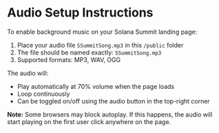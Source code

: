 # Audio Setup Instructions

To enable background music on your Solana Summit landing page:

1. Place your audio file `SSummitSong.mp3` in this `/public` folder
2. The file should be named exactly: `SSummitSong.mp3`
3. Supported formats: MP3, WAV, OGG

The audio will:
- Play automatically at 70% volume when the page loads
- Loop continuously
- Can be toggled on/off using the audio button in the top-right corner

**Note:** Some browsers may block autoplay. If this happens, the audio will start playing on the first user click anywhere on the page.
